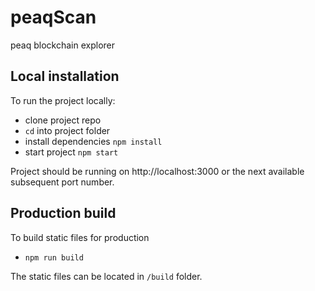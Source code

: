 # peaqScan

peaq blockchain explorer

## Local installation

To run the project locally:

- clone project repo
- `cd` into project folder
- install dependencies `npm install`
- start project `npm start`

Project should be running on http://localhost:3000 or the next available subsequent port number.

## Production build

To build static files for production

- `npm run build`

The static files can be located in `/build` folder.

